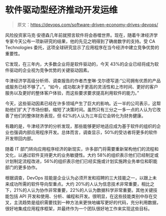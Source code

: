 # 软件驱动型经济推动开发运维

> 原文：<https://devops.com/software-driven-economy-drives-devops/>

风险投资家马克·安德森几年前就预言软件将会吞噬世界。现在，随着牛津经济学专家今天公布一项新研究的结果，他的先见之明得到了确凿数字的支持。受 CA Technologies 委托，这项全球研究显示了应用程序在当今经济中建立竞争优势的重要性。

它发现，在三年内，大多数企业将是软件驱动的，今天 43%的企业已经将成为软件驱动的企业视为竞争优势的关键驱动因素。

牛津经济学高级分析师、调查报告的作者杰奎琳·戈尔德写道:“公司拥有优质的产品或服务已经不够了。”。“如今，成功取决于更高的灵活性和上市时间、更好的客户服务以及更好的整体客户体验，而这些要求要求提高利用软件的能力。”

今天，这些驱动因素已经在许多领域产生了巨大的影响。近一半的公司表示，这帮助他们扩大了市场份额，缩短了决策时间。虽然只有三分之一多一点的人认为它改善了他们的整体财务表现，但 62%的人认为三年后它会转化为财务健康。

有趣的是，牛津经济学的分析发现，那些能够更好地适应成为基于软件的组织的企业也强调内部应用程序开发。总体而言，调查显示，50%的受访者将更多的软件开发带回内部。

随着 IT 部门转向应用程序经济的新现实，许多部门将需要重新架构他们的流程和文化，以通过软件支持更大的业务敏捷性。大约 58%的组织表示他们已经制定或计划制定流程改进，56%的组织表示他们已经实施或计划实施跨业务单位和职能部门的更多协作。

根据调查，DevOps 技能是企业认为必须开发和招聘的三大技能之一，以跟上未来成功所需的软件导向型重点。大约 20%的人认为信息技术非常重要，相比之下，21%的人认为协作非常重要，22%的人认为数据科学非常重要。其他关键技能包括 API 开发和使用、分析、编程和开发。很明显，在这些技能类别中存在交叉，主流趋势是组织需要找到一种方法来更快地编写更好的代码，充分利用数据，很好地集成应用程序框架，并最终作为一个团队很好地工作来实现这些目标。